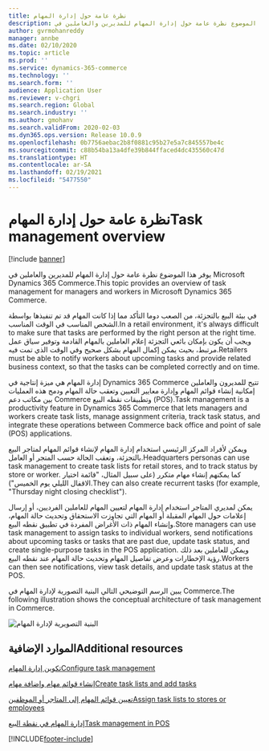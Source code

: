 ```yaml
---
title: نظرة عامة حول إدارة المهام
description: يوفر هذا الموضوع نظرة عامة حول إدارة المهام للمديرين والعاملين في Microsoft Dynamics 365 Commerce.
author: gvrmohanreddy
manager: annbe
ms.date: 02/10/2020
ms.topic: article
ms.prod: ''
ms.service: dynamics-365-commerce
ms.technology: ''
ms.search.form: ''
audience: Application User
ms.reviewer: v-chgri
ms.search.region: Global
ms.search.industry: ''
ms.author: gmohanv
ms.search.validFrom: 2020-02-03
ms.dyn365.ops.version: Release 10.0.9
ms.openlocfilehash: 0b7756aebac2b8f0881c95b27e5a7c845557be4c
ms.sourcegitcommit: c88b54ba13a4dfe39b844ffaced4dc435560c47d
ms.translationtype: HT
ms.contentlocale: ar-SA
ms.lasthandoff: 02/19/2021
ms.locfileid: "5477550"
---
```

# <a name="task-management-overview"></a><span data-ttu-id="ac8ab-103">نظرة عامة حول إدارة المهام</span><span class="sxs-lookup"><span data-stu-id="ac8ab-103">Task management overview</span></span>

[!include [banner](includes/banner.md)]

<span data-ttu-id="ac8ab-104">يوفر هذا الموضوع نظرة عامة حول إدارة المهام للمديرين والعاملين في Microsoft Dynamics 365 Commerce.</span><span class="sxs-lookup"><span data-stu-id="ac8ab-104">This topic provides an overview of task management for managers and workers in Microsoft Dynamics 365 Commerce.</span></span>

<span data-ttu-id="ac8ab-105">في بيئة البيع بالتجزئة، من الصعب دوما التأكد مما إذا كانت المهام قد تم تنفيذها بواسطة الشخص المناسب في الوقت المناسب.</span><span class="sxs-lookup"><span data-stu-id="ac8ab-105">In a retail environment, it's always difficult to make sure that tasks are performed by the right person at the right time.</span></span> <span data-ttu-id="ac8ab-106">ويجب أن يكون بإمكان بائعي التجزئة إعلام العاملين بالمهام القادمة وتوفير سياق عمل مرتبط، بحيث يمكن إكمال المهام بشكل صحيح وفي الوقت الذي تمت فيه.</span><span class="sxs-lookup"><span data-stu-id="ac8ab-106">Retailers must be able to notify workers about upcoming tasks and provide related business context, so that the tasks can be completed correctly and on time.</span></span>

<span data-ttu-id="ac8ab-107">إدارة المهام هي ميزة إنتاجية في Dynamics 365 Commerce تتيح للمديرون والعاملين إمكانية إنشاء قوائم المهام وإدارة معايير التعيين وتعقب حالة المهام ودمج هذه العمليات بين مكاتب دعم Commerce وتطبيقات نقطه البيع (POS).</span><span class="sxs-lookup"><span data-stu-id="ac8ab-107">Task management is a productivity feature in Dynamics 365 Commerce that lets managers and workers create task lists, manage assignment criteria, track task status, and integrate these operations between Commerce back office and point of sale (POS) applications.</span></span>

<span data-ttu-id="ac8ab-108">ويمكن لأفراد المركز الرئيسي استخدام إدارة المهام لإنشاء قوائم المهام لمتاجر البيع بالتجزئة، وتعقب الحالة حسب المتجر أو العامل.</span><span class="sxs-lookup"><span data-stu-id="ac8ab-108">Headquarters personas can use task management to create task lists for retail stores, and to track status by store or worker.</span></span> <span data-ttu-id="ac8ab-109">كما يمكنهم إنشاء مهام متكرر (على سبيل المثال، "قائمة اختيار الاقفال الليلي يوم الخميس").</span><span class="sxs-lookup"><span data-stu-id="ac8ab-109">They can also create recurrent tasks (for example, "Thursday night closing checklist").</span></span>

<span data-ttu-id="ac8ab-110">يمكن لمديري المتاجر استخدام إدارة المهام لتعيين المهام للعاملين الفرديين، أو إرسال إعلامات حول المهام المقبلة أو المهام التي تجاوزت الاستحقاق وتحديث حالة المهام، وإنشاء المهام ذات الأغراض المفردة في تطبيق نقطه البيع.</span><span class="sxs-lookup"><span data-stu-id="ac8ab-110">Store managers can use task management to assign tasks to individual workers, send notifications about upcoming tasks or tasks that are past due, update task status, and create single-purpose tasks in the POS application.</span></span> <span data-ttu-id="ac8ab-111">ويمكن للعاملين بعد ذلك رؤية الإخطارات وعرض تفاصيل المهام وتحديث حالة المهام عند نقطه البيع.</span><span class="sxs-lookup"><span data-stu-id="ac8ab-111">Workers can then see notifications, view task details, and update task status at the POS.</span></span>

<span data-ttu-id="ac8ab-112">يبين الرسم التوضيحي التالي البنية التصورية لإدارة المهام في Commerce.</span><span class="sxs-lookup"><span data-stu-id="ac8ab-112">The following illustration shows the conceptual architecture of task management in Commerce.</span></span>

![البنية التصويرية لإدارة المهام](media/Tasks-management-conceptual-architecture.png)

## <a name="additional-resources"></a><span data-ttu-id="ac8ab-114">الموارد الإضافية</span><span class="sxs-lookup"><span data-stu-id="ac8ab-114">Additional resources</span></span>

[<span data-ttu-id="ac8ab-115">تكوين إدارة المهام</span><span class="sxs-lookup"><span data-stu-id="ac8ab-115">Configure task management</span></span>](task-mgmt-configure.md)

[<span data-ttu-id="ac8ab-116">إنشاء قوائم مهام وإضافة مهام</span><span class="sxs-lookup"><span data-stu-id="ac8ab-116">Create task lists and add tasks</span></span>](task-mgmt-create-lists.md)

[<span data-ttu-id="ac8ab-117">تعيين قوائم المهام إلى المتاجر أو الموظفين</span><span class="sxs-lookup"><span data-stu-id="ac8ab-117">Assign task lists to stores or employees</span></span>](task-mgmt-assign-lists.md)

[<span data-ttu-id="ac8ab-118">إدارة المهام في نقطة البيع</span><span class="sxs-lookup"><span data-stu-id="ac8ab-118">Task management in POS</span></span>](task-mgmt-POS.md)


[!INCLUDE[footer-include](../includes/footer-banner.md)]
